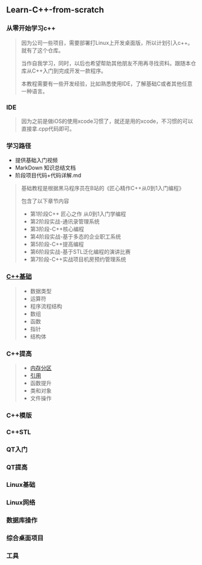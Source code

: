 ## Learn-C++-from-scratch

### 从零开始学习c++

> 因为公司一些项目，需要部署打Linux上开发桌面版，所以计划引入c++。就有了这个仓库。
>
> 当作自我学习，同时，以后也希望帮助其他朋友不用再寻找资料。跟随本仓库从C++入门到完成开发一款程序。
>
> 本教程需要有一些开发经验，比如熟悉使用IDE，了解基础C或者其他任意一种语言。

### IDE

> 因为之前是做iOS的使用xcode习惯了，就还是用的xcode，不习惯的可以直接拿.cpp代码即可。

### 学习路径

- 提供基础入门视频
- MarkDown 知识总结文档
- 阶段项目代码+代码详解.md

> 基础教程是根据黑马程序员在B站的《匠心精作C++从0到1入门编程》
>
> 包含了以下章节内容
>
> - 第1阶段C++ 匠心之作 从0到1入门学编程
> - 第2阶段实战-通讯录管理系统
> - 第3阶段-C++核心编程
> - 第4阶段实战-基于多态的企业职工系统
> - 第5阶段-C++提高编程
> - 第6阶段实战-基于STL泛化编程的演讲比赛
> - 第7阶段-C++实战项目机房预约管理系统

### [C++基础](./C++基础.md "基础知识")

> - 数据类型
> - 运算符
> - 程序流程结构
> - 数组
> - 函数
> - 指针
> - 结构体

### C++提高

> - [内存分区](./提高/内存模型.)
> - [引用](./提高/引用.)
> - 函数提升
> - 类和对象
> - 文件操作

### C++模版

### C++STL

### QT入门

### QT提高

### Linux基础

### Linux网络

### 数据库操作

### 综合桌面项目

### 工具



























